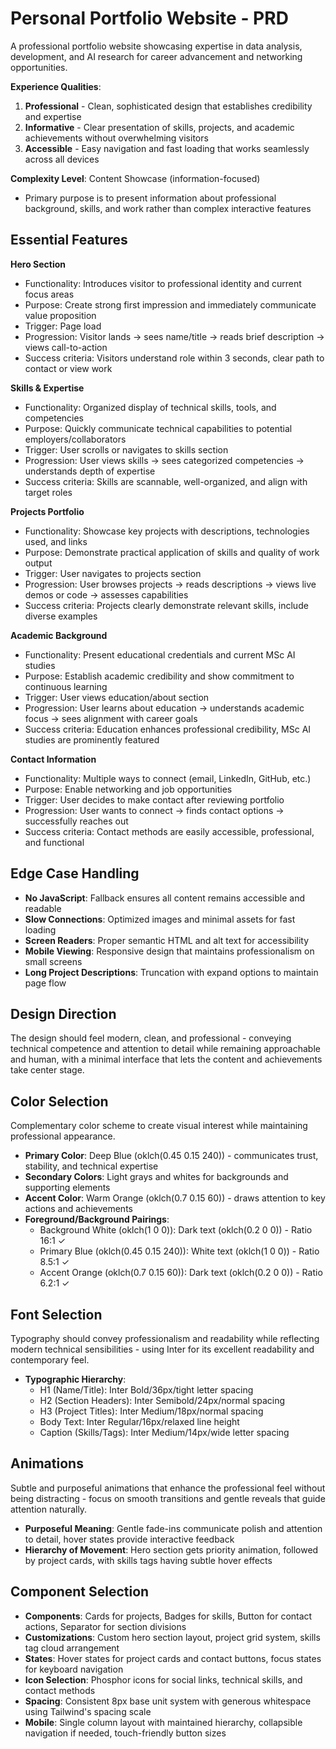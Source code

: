 # Personal Portfolio Website - PRD

A professional portfolio website showcasing expertise in data analysis, development, and AI research for career advancement and networking opportunities.

**Experience Qualities**:
1. **Professional** - Clean, sophisticated design that establishes credibility and expertise
2. **Informative** - Clear presentation of skills, projects, and academic achievements without overwhelming visitors
3. **Accessible** - Easy navigation and fast loading that works seamlessly across all devices

**Complexity Level**: Content Showcase (information-focused)
- Primary purpose is to present information about professional background, skills, and work rather than complex interactive features

## Essential Features

**Hero Section**
- Functionality: Introduces visitor to professional identity and current focus areas
- Purpose: Create strong first impression and immediately communicate value proposition
- Trigger: Page load
- Progression: Visitor lands → sees name/title → reads brief description → views call-to-action
- Success criteria: Visitors understand role within 3 seconds, clear path to contact or view work

**Skills & Expertise**
- Functionality: Organized display of technical skills, tools, and competencies
- Purpose: Quickly communicate technical capabilities to potential employers/collaborators
- Trigger: User scrolls or navigates to skills section
- Progression: User views skills → sees categorized competencies → understands depth of expertise
- Success criteria: Skills are scannable, well-organized, and align with target roles

**Projects Portfolio**
- Functionality: Showcase key projects with descriptions, technologies used, and links
- Purpose: Demonstrate practical application of skills and quality of work output
- Trigger: User navigates to projects section
- Progression: User browses projects → reads descriptions → views live demos or code → assesses capabilities
- Success criteria: Projects clearly demonstrate relevant skills, include diverse examples

**Academic Background**
- Functionality: Present educational credentials and current MSc AI studies
- Purpose: Establish academic credibility and show commitment to continuous learning
- Trigger: User views education/about section
- Progression: User learns about education → understands academic focus → sees alignment with career goals
- Success criteria: Education enhances professional credibility, MSc AI studies are prominently featured

**Contact Information**
- Functionality: Multiple ways to connect (email, LinkedIn, GitHub, etc.)
- Purpose: Enable networking and job opportunities
- Trigger: User decides to make contact after reviewing portfolio
- Progression: User wants to connect → finds contact options → successfully reaches out
- Success criteria: Contact methods are easily accessible, professional, and functional

## Edge Case Handling

- **No JavaScript**: Fallback ensures all content remains accessible and readable
- **Slow Connections**: Optimized images and minimal assets for fast loading
- **Screen Readers**: Proper semantic HTML and alt text for accessibility
- **Mobile Viewing**: Responsive design that maintains professionalism on small screens
- **Long Project Descriptions**: Truncation with expand options to maintain page flow

## Design Direction

The design should feel modern, clean, and professional - conveying technical competence and attention to detail while remaining approachable and human, with a minimal interface that lets the content and achievements take center stage.

## Color Selection

Complementary color scheme to create visual interest while maintaining professional appearance.

- **Primary Color**: Deep Blue (oklch(0.45 0.15 240)) - communicates trust, stability, and technical expertise
- **Secondary Colors**: Light grays and whites for backgrounds and supporting elements
- **Accent Color**: Warm Orange (oklch(0.7 0.15 60)) - draws attention to key actions and achievements
- **Foreground/Background Pairings**: 
  - Background White (oklch(1 0 0)): Dark text (oklch(0.2 0 0)) - Ratio 16:1 ✓
  - Primary Blue (oklch(0.45 0.15 240)): White text (oklch(1 0 0)) - Ratio 8.5:1 ✓
  - Accent Orange (oklch(0.7 0.15 60)): Dark text (oklch(0.2 0 0)) - Ratio 6.2:1 ✓

## Font Selection

Typography should convey professionalism and readability while reflecting modern technical sensibilities - using Inter for its excellent readability and contemporary feel.

- **Typographic Hierarchy**:
  - H1 (Name/Title): Inter Bold/36px/tight letter spacing
  - H2 (Section Headers): Inter Semibold/24px/normal spacing  
  - H3 (Project Titles): Inter Medium/18px/normal spacing
  - Body Text: Inter Regular/16px/relaxed line height
  - Caption (Skills/Tags): Inter Medium/14px/wide letter spacing

## Animations

Subtle and purposeful animations that enhance the professional feel without being distracting - focus on smooth transitions and gentle reveals that guide attention naturally.

- **Purposeful Meaning**: Gentle fade-ins communicate polish and attention to detail, hover states provide interactive feedback
- **Hierarchy of Movement**: Hero section gets priority animation, followed by project cards, with skills tags having subtle hover effects

## Component Selection

- **Components**: Cards for projects, Badges for skills, Button for contact actions, Separator for section divisions
- **Customizations**: Custom hero section layout, project grid system, skills tag cloud arrangement  
- **States**: Hover states for project cards and contact buttons, focus states for keyboard navigation
- **Icon Selection**: Phosphor icons for social links, technical skills, and contact methods
- **Spacing**: Consistent 8px base unit system with generous whitespace using Tailwind's spacing scale
- **Mobile**: Single column layout with maintained hierarchy, collapsible navigation if needed, touch-friendly button sizes